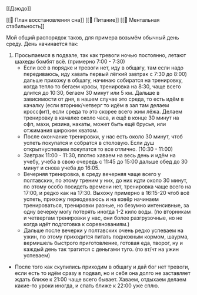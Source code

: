 [[Дзюдо]]

[[🛌 План восстановления сна]]
[[🥩 Питание]]
[[🧠 Ментальная стабильность]]

Мой общий распорядок таков, для примера возьмём обычный день среду. День начинается так: 
1. Просыпаемся в подвале, так как тревоги ночью постоянно, летают шахеды бомбят всё. (примерно 7:00 - 7:30)
   - Если всё в порядке и тревоги нет, иду в общагу, там если надо передиваюсь, иду хавать первый лёгкий завтрак с 7:30 до 8:00) дальше прихожу в общагу, начинаю собиратся на тренировку, когда тепло то бегаем кросы, тренировка на 8:30, чаще всего длится до 10:30, бегаем 30 минут или 5 км. Дальше в зависимости от дня, в нашем случае это среда, то есть идём в качалку (если вторник/четверг то идём в зал там делаем кроссфит), если среда то это скорее всего жим лёжа. Делаем тренировку в качалке около часа, и ещё в конце 30 минут на офп, махи, резина, накаты, может быть ещё брусья, или отжимания широким хватом. 
   - После окончание тренировки, у нас есть около 30 минут, чтоб успеть покупатся и собратся в столовую. Если душ открыт=успеваем покупатся то все отлично. (10:30 - 11:00)
   - Завтрак 11:00 - 11:30, плотно хаваем на весь день и идём на учебу, учеба в свою очередь с 11:45 до 15:00 дальше обед до 30 минут и снова учеба до 16:05.
   - Вечерняя тренировка, в среду вечерняя чаще всего у полтавских, по этому треним у них, до них идти около 30 минут, по этому особо посидеть времени нет, тренировка чаще всего на 17:00, и редко как на 17:30. Выхожу примерно в 16:15-20 чтоб всё успеть, прихожу переодеваюсь и на ковёр начинаем тренироваться, тренировки разные, но безумно интенсивные, за одну вечерку могу потерять иногда 1-2 кило воды. (по вторникам и четвергам тренировки у нас, они более разгрузочные, но не когда идёт подготовка к соревнованиям.)
   - Дальше после вечерки у полтавских очень редко успеваем на ужин, по этому приходится питать подножным кормом, шаурма, вермишель быстрого приготовление, готовая еда, творог, ну и каждый день так тратится с деньгами туго. (по вт/чт на ужин успеваем)
  - После того как скупились приходим в общагу и дай бог нет тревоги, если есть то идём сразу в подвал, но и себя она долго не заставляет ждать ближе к 21:00 чаще всего бывает. Хаваем, отдыхаем делаем какие-то уроки иногда, и спать ближе к 22:00 уже сплю.